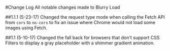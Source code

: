 #Change Log
All notable changes made to Blurry Load

##1.1.1 (5-23-17)
Changed the request type mode when calling the Fetch API from `cors` to `no-cors` to fix an issue where Chrome would not load some images using Fetch.

##1.1 (5-10-17)
Changed the fall back for browsers that don't support CSS Filters to display a gray placeholder with a shimmer gradient animation.
